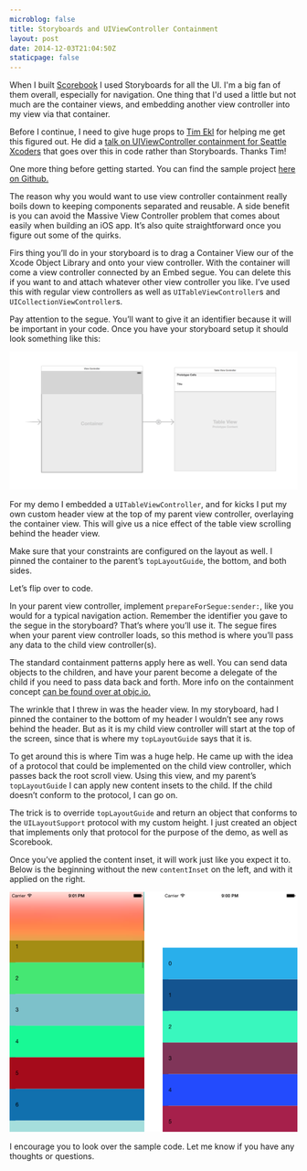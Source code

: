```yaml
---
microblog: false
title: Storyboards and UIViewController Containment
layout: post
date: 2014-12-03T21:04:50Z
staticpage: false
---
```


When I built [Scorebook](http://taphouse.io/scorebook) I used Storyboards for all the UI. I'm a big fan of them overall, especially for navigation. One thing that I'd used a little but not much are the container views, and embedding another view controller into my view via that container.

Before I continue, I need to give huge props to [Tim Ekl](https://twitter.com/lithium3141) for helping me get this figured out. He did a [talk on UIViewController containment for Seattle Xcoders](https://vimeo.com/110953241) that goes over this in code rather than Storyboards. Thanks Tim!

One more thing before getting started. You can find the sample project [here on Github.](https://github.com/jsorge/Storyboard-Containment)

The reason why you would want to use view controller containment really boils down to keeping components separated and reusable. A side benefit is you can avoid the Massive View Controller problem that comes about easily when building an iOS app. It’s also quite straightforward once you figure out some of the quirks.

Firs thing you’ll do in your storyboard is to drag a Container View our of the Xcode Object Library and onto your view controller. With the container will come a view controller connected by an Embed segue. You can delete this if you want to and attach whatever other view controller you like. I’ve used this with regular view controllers as well as `UITableViewController`s and `UICollectionViewController`s.

Pay attention to the segue. You’ll want to give it an identifier because it will be important in your code. Once you have your storyboard setup it should look something like this:

![](assets/Screen-Shot-2014-12-03-at-8-50-06-PM.png)

For my demo I embedded a `UITableViewController`, and for kicks I put my own custom header view at the top of my parent view controller, overlaying the container view. This will give us a nice effect of the table view scrolling behind the header view.

Make sure that your constraints are configured on the layout as well. I pinned the container to the parent’s `topLayoutGuide`, the bottom, and both sides.

Let’s flip over to code.

In your parent view controller, implement `prepareForSegue:sender:`, like you would for a typical navigation action. Remember the identifier you gave to the segue in the storyboard? That’s where you’ll use it. The segue fires when your parent view controller loads, so this method is where you’ll pass any data to the child view controller(s). 

The standard containment patterns apply here as well. You can send data objects to the children, and have your parent become a delegate of the child if you need to pass data back and forth. More info on the containment concept [can be found over at objc.io.](http://www.objc.io/issue-1/containment-view-controller.html)

The wrinkle that I threw in was the header view. In my storyboard, had I pinned the container to the bottom of my header I wouldn’t see any rows behind the header. But as it is my child view controller will start at the top of the screen, since that is where my `topLayoutGuide` says that it is.

To get around this is where Tim was a huge help. He came up with the idea of a protocol that could be implemented on the child view controller, which passes back the root scroll view. Using this view, and my parent’s `topLayoutGuide` I can apply new content insets to the child. If the child doesn’t conform to the protocol, I can go on.

The trick is to override `topLayoutGuide` and return an object that conforms to the `UILayoutSupport` protocol with my custom height. I just created an object that implements only that protocol for the purpose of the demo, as well as Scorebook.

Once you’ve applied the content inset, it will work just like you expect it to. Below is the beginning without the new `contentInset` on the left, and with it applied on the right.

![](assets/iOS-Simulator-Screen-Shot-Dec-3--2014--9-00-55-PM.png)

I encourage you to look over the sample code. Let me know if you have any thoughts or questions.